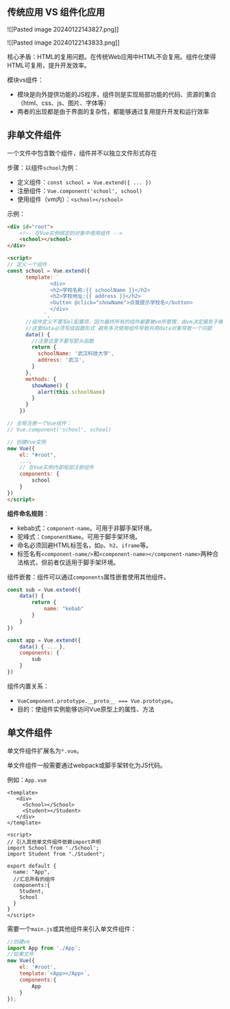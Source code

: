 
## 传统应用 VS 组件化应用

![[Pasted image 20240122143827.png]]

![[Pasted image 20240122143833.png]]

核心矛盾：HTML的复用问题。在传统Web应用中HTML不会复用。组件化使得HTML可复用，提升开发效率。

模块vs组件：
- 模块是向外提供功能的JS程序，组件则是实现局部功能的代码、资源的集合（html、css、js、图片、字体等）
- 两者的出现都是由于界面的复杂性，都能够通过复用提升开发和运行效率

## 非单文件组件

一个文件中包含数个组件，组件并不以独立文件形式存在

步骤：以组件`school`为例：
- 定义组件：`const school = Vue.extend({ ... })`
- 注册组件：`Vue.component('school', school)`
- 使用组件（vm内）：`<school></school>`

示例：

```html
<div id="root">
	<!-- 在Vue实例绑定的对象中使用组件 -->
	<school></school>
</div>

<script>
// 定义一个组件
const school = Vue.extend({
      template: `
              <div>
              <h2>学校名称:{{ schoolName }}</h2>
              <h2>学校地址:{{ address }}</h2>
              <button @click="showName">点我提示学校名</button>
              </div>
            `,
      //组件定义不要写el配置项，因为最终所有的组件都要被vm所管理，由vm决定服务于哪个容器
      //这里data必须写成函数形式 避免多次使用组件导致共用data对象导致一个问题
      data() {
        //注意这里不要写箭头函数
        return {
          schoolName: '武汉科技大学',
          address: '武汉',
        }
      },
      methods: {
        showName() {
          alert(this.schoolName)
        }
      }
    })

// 全局注册一个Vue组件：
// Vue.component('school', school)

// 创建Vue实例
new Vue({
	el: "#root",
	...,
	// 在Vue实例内部局部注册组件
	components: {
		school
	}
})
</script>
```

**组件命名规则**：
- kebab式：`component-name`。可用于非脚手架环境。
- 驼峰式：`ComponentName`。可用于脚手架环境。
- 命名必须回避HTML标签名，如`p`、`h2`、`iframe`等。
- 标签名有`<component-name/>`和`<component-name></component-name>`两种合法格式，但前者仅适用于脚手架环境。

组件嵌套：组件可以通过`components`属性嵌套使用其他组件。

```js
const sub = Vue.extend({
	data() {
		return {
			name: "kebab"
		}
	}
})

const app = Vue.extend({
	data() { ... },
	components: {
		sub
	}
})
```

组件内置关系：
- `VueComponent.prototype.__proto__ === Vue.prototype`。
- 目的：使组件实例能够访问Vue原型上的属性、方法

## 单文件组件

单文件组件扩展名为`*.vue`。

单文件组件一般需要通过webpack或脚手架转化为JS代码。

例如：`App.vue`

```vue
<template>
   <div>
     <School></School>
     <Student></Student>
   </div>
</template>

<script>
// 引入其他单文件组件依赖import声明
import School from './School';
import Student from "./Student";

export default {
  name: "App",
  //汇总所有的组件
  components:{
    Student,
    School
  }
}
</script>
```

需要一个`main.js`或其他组件来引入单文件组件：

```js
//创建vm
import App from './App';
//如果文件
new Vue({
    el: '#root',
    template:`<App></App>`,
    components:{
        App
    }
});
```

